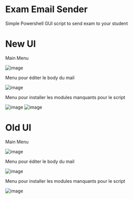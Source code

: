 # Exam Email Sender
Simple Powershell GUI script to send exam to your student

# New UI
Main Menu

![image](https://github.com/Bouly/Script-Send-Exam/assets/94909482/85545497-f1c7-4826-85f4-423a11e6edb2)

Menu pour éditer le body du mail

![image](https://github.com/Bouly/Exam-Email-Sender/assets/94909482/ef74bc78-b356-4e50-b05c-19b182545d0b)

Menu pour installer les modules manquants pour le script

![image](https://github.com/Bouly/Script-Send-Exam/assets/94909482/e4a61c86-97cc-40f2-a470-8aaa62883449)  ![image](https://github.com/Bouly/Script-Send-Exam/assets/94909482/747abc70-8936-4c04-9bfb-1278da1ee224)

# Old UI
Main Menu

![image](https://github.com/Bouly/Script-Send-Exam/assets/94909482/e810c062-5d99-49e6-84ac-9bc6efb2b32f)

Menu pour éditer le body du mail

![image](https://github.com/Bouly/Script-Send-Exam/assets/94909482/279b4beb-e81b-44c5-9c67-8a474c3f82e3)

Menu pour installer les modules manquants pour le script

![image](https://github.com/Bouly/Script-Send-Exam/assets/94909482/7d4f5060-e3de-4c2b-a6a4-9ddc1cccb9d3)
